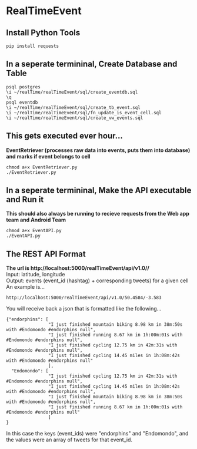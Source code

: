 # RealTimeEvent

## Install Python Tools
```
pip install requests
```

## In a seperate termininal, Create Database and Table
```
psql postgres
\i ~/realTime/realTimeEvent/sql/create_eventdb.sql
\q
psql eventdb
\i ~/realTime/realTimeEvent/sql/create_tb_event.sql
\i ~/realTime/realTimeEvent/sql/fn_update_is_event_cell.sql
\i ~/realTime/realTimeEvent/sql/create_vw_events.sql
```

## This gets executed ever hour...
**EventRetriever (processes raw data into events, puts them into database) and marks if event belongs to cell**<br />
```
chmod a+x EventRetriever.py
./EventRetriever.py
```

## In a seperate termininal, Make the API executable and Run it
**This should also always be running to recieve requests from the Web app team and Android Team**<br />
```
chmod a+x EventAPI.py
./EventAPI.py
```

## The REST API Format
**The url is  http://localhost:5000/realTimeEvent/api/v1.0/<latitude>/<longitude>**<br />
Input: latitude, longitude<br />
Output: events (event_id (hashtag) + corresponding tweets) for a given cell<br />
An example is...<br />
```
http://localhost:5000/realTimeEvent/api/v1.0/50.4584/-3.583
```
You will receive back a json that is formatted like the following...<br />
```
{"endorphins": [
                "I just finished mountain biking 8.98 km in 38m:50s with #Endomondo #endorphins null",
                "I just finished running 8.67 km in 1h:00m:01s with #Endomondo #endorphins null",
                "I just finished cycling 12.75 km in 42m:31s with #Endomondo #endorphins null",
                "I just finished cycling 14.45 miles in 1h:08m:42s with #Endomondo #endorphins null"
                ],
  "Endomondo": [
                "I just finished cycling 12.75 km in 42m:31s with #Endomondo #endorphins null",
                "I just finished cycling 14.45 miles in 1h:08m:42s with #Endomondo #endorphins null",
                "I just finished mountain biking 8.98 km in 38m:50s with #Endomondo #endorphins null",
                "I just finished running 8.67 km in 1h:00m:01s with #Endomondo #endorphins null"
                ]
}
```

In this case the keys (event_ids) were "endorphins" and "Endomondo", and the values were an array of tweets for that event_id. <br />


